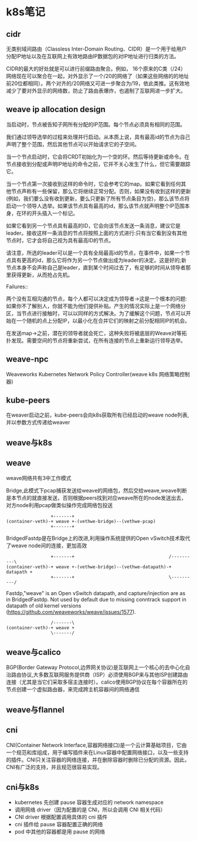 # k8s笔记
## cidr

无类别域间路由（Classless Inter-Domain Routing、CIDR）是一个用于给用户分配IP地址以及在互联网上有效地路由IP数据包的对IP地址进行归类的方法。

CIDR的最大的好处就是可以进行前缀路由聚合。例如， 16个原来的C类（/24）网络现在可以聚合在一起，对外显示了一个/20的网络了（如果这些网络的的地址前20位都相同）。两个对齐的/20网络又可进一步聚合为/19，依此类推。这有效地减少了要对外显示的网络数，防止了路由表爆炸，也遏制了互联网进一步扩大。

## weave ip allocation design

当启动时，节点被告知子网所有分配的IP范围。每个节点必须具有相同的范围。

我们通过领导选举的过程来处理并行启动。从本质上说，具有最高id的节点为自己声明了整个范围，然后其他节点可以开始请求它的子空间。

当一个节点启动时，它会将CRDT初始化为一个空的环。然后等待更新或命令。在节点接收到分配或声明IP地址的命令之前，它并不关心发生了什么，但它需要跟踪它。

当一个节点第一次接收到这样的命令时，它会参考它的map。如果它看到任何其他节点声称有一些保留，那么它将继续正常分配。否则，如果没有收到这样的更新(例如，我们要么没有收到更新，要么只更新了所有节点条目为空)，那么该节点将启动一个领导人选举。如果该节点具有最高的id，那么该节点就声明整个IP范围本身，在环的开头插入一个标记。

如果它看到另一个节点具有最高的ID，它会向该节点发送一条消息，建议它是leader。接收这样一条消息的节点将按照上面的方式进行:只有当它看到没有其他节点时，它才会将自己视为具有最高ID的节点。

请注意，所选的leader可以是一个具有全局最高id的节点，在事件中，如果一个节点具有更高的id，那么它将作为另一个节点做出成为leader的决定。这是好的;新节点本身不会声称自己是leader，直到某个时间过去了，有足够的时间从领导者那里获得更新，从而抢占先机。

Failures::

两个没有互相沟通的节点，每个人都可以决定成为领导者->这是一个根本的问题:如果你不了解别人，你就不能为他们提供补贴。产生的情况实际上是一个网络分区，当节点进行接触时，可以以同样的方式解决。为了缓解这个问题，节点可以开始在一个随机的点上分配IP，以最小化在合并它们的映射之前分配相同IP的机会。

在发送map->之前，潜在的领导者就会死亡，这种失败将被底层的Weave对等拓扑发现。需要空间的节点将重新尝试，在所有连接的节点上重新运行领导选举。

## weave-npc
Weaveworks Kubernetes Network Policy Controller(weave k8s 网络策略控制器)
## kube-peers
在weaver启动之前，kube-peers会向k8s获取所有已经启动的weave node列表,并以参数方式传递给weaver 
## weave与k8s
## weave
weave网络共有3中工作模式

Bridge,此模式下pcap捕获发送给weave的网络包，然后交给weave,weave判断是本节点的就直接发送，否则根据peers找到对应weave所在的node发送出去，对方node利用pcap做类似操作完成网络包投送

```
                 +-------+
(container-veth)-+ weave +-(vethwe-bridge)--(vethwe-pcap)
                 +-------+
```
BridgedFastdp是在Bridge上的改进,利用操作系统提供的Open vSwitch技术取代了weave node间的连接，更加高效

```
                 +-------+                                    /----------\
(container-veth)-+ weave +-(vethwe-bridge)--(vethwe-datapath)-+ datapath +
                 +-------+                                    \----------/
```
Fastdp,"weave" is an Open vSwitch datapath, and capture/injection are as in
BridgedFastdp. Not used by default due to missing conntrack support in
datapath of old kernel versions (https://github.com/weaveworks/weave/issues/1577).

```
                 /-------\
(container-veth)-+ weave +
                 \-------/

```

## weave与calico
BGP(Border Gateway Protocol,边界网关协议)是互联网上一个核心的去中心化自治路由协议,大多数互联网服务提供商（ISP）必须使用BGP来与其他ISP创建路由连接（尤其是当它们采取多宿主连接时）。calico使用BGP协议在每个容器所在的节点创建一个虚拟路由器，来完成跨主机容器间的网络通信
## weave与flannel

## cni
CNI(Container Network Interface,容器网络接口)是一个云计算基础项目，它由一个规范和库组成，用于编写插件来在Linux容器中配置网络接口，以及一些支持的插件。CNI只关注容器的网络连接，并在删除容器时删除已分配的资源。因此，CNI有广泛的支持，并且规范很容易实现。
## cni与k8s
* kubernetes 先创建 pause 容器生成对应的 network namespace
* 调用网络 driver（因为配置的是 CNI，所以会调用 CNI 相关代码）
* CNI driver 根据配置调用具体的 cni 插件
* cni 插件给 pause 容器配置正确的网络
* pod 中其他的容器都是用 pause 的网络
